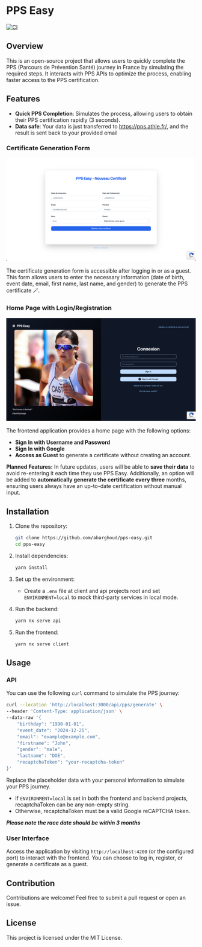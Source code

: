 
# PPS Easy

[![CI](https://github.com/abarghoud/pps-easy/actions/workflows/ci.yml/badge.svg)](https://github.com/abarghoud/pps-easy/actions/workflows/ci.yml)

## Overview

This is an open-source project that allows users to quickly complete the PPS (Parcours de Prévention Santé) journey in France by simulating the required steps. It interacts with PPS APIs to optimize the process, enabling faster access to the PPS certification.

## Features

- **Quick PPS Completion**: Simulates the process, allowing users to obtain their PPS certification rapidly (3 seconds).
- **Data safe**: Your data is just transferred to https://pps.athle.fr/, and the result is sent back to your provided email

### Certificate Generation Form

![Certificate generation form](readme-assets/img_1.png)

The certificate generation form is accessible after logging in or as a guest. This form allows users to enter the necessary information (date of birth, event date, email, first name, last name, and gender) to generate the PPS certificate 🪄.

### Home Page with Login/Registration

![Login page](readme-assets/img.png)

The frontend application provides a home page with the following options:
- **Sign In with Username and Password**
- **Sign In with Google**
- **Access as Guest** to generate a certificate without creating an account.

**Planned Features:** In future updates, users will be able to **save their data** to avoid re-entering it each time they use PPS Easy. Additionally, an option will be added to **automatically generate the certificate every three** months, ensuring users always have an up-to-date certification without manual input.

## Installation

1. Clone the repository:

   ```bash
   git clone https://github.com/abarghoud/pps-easy.git
   cd pps-easy
   ```

2. Install dependencies:

   ```bash
   yarn install
   ```

3. Set up the environment:

   - Create a `.env` file at client and api projects root and set `ENVIRONMENT=local` to mock third-party services in local mode.

4. Run the backend:

   ```bash
   yarn nx serve api
   ```

5. Run the frontend:

   ```bash
   yarn nx serve client
   ```

## Usage

### API

You can use the following `curl` command to simulate the PPS journey:

```bash
curl --location 'http://localhost:3000/api/pps/generate' \
--header 'Content-Type: application/json' \
--data-raw '{
    "birthday": "1990-01-01",
    "event_date": "2024-12-25",
    "email": "example@example.com",
    "firstname": "John",
    "gender": "male",
    "lastname": "DOE",
    "recaptchaToken": "your-recaptcha-token"
}'
```

Replace the placeholder data with your personal information to simulate your PPS journey.

- If `ENVIRONMENT=local` is set in both the frontend and backend projects, recaptchaToken can be any non-empty string.
- Otherwise, recaptchaToken must be a valid Google reCAPTCHA token.


**_Please note the race date should be within 3 months_**


### User Interface

Access the application by visiting `http://localhost:4200` (or the configured port) to interact with the frontend. You can choose to log in, register, or generate a certificate as a guest.

## Contribution

Contributions are welcome! Feel free to submit a pull request or open an issue.

## License

This project is licensed under the MIT License.
